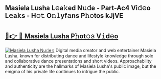 ## Masiela Lusha L𝚎a𝚔ed N𝚞𝚍e - Part-Ac4 Vi𝚍𝚎o L𝚎a𝚔s - H𝚘𝚝 O𝚗𝚕yf𝚊ns P𝚑𝚘tos kJjVE

# <h2><a href="http://kf6a3u1.oniu.top/?m=Masiela+Lusha">🔗👉 🔴 Masiela Lusha P𝚑ot𝚘𝚜 V𝚒d𝚎o</a></h2>

[![Masiela Lusha Nu𝚍e𝚜](https://i.imgur.com/0qMVB7G.gif)](http://kf6a3u1.oniu.top/?m=Masiela+Lusha)
Digital media creator and web entertainer Masiela Lusha, known for distributing dance and lifestyle knowledge through solo and collaborative dance presentations and short videos. Approachability and authenticity are the hallmarks of Masiela Lusha's public image, but the enigma of his private life continues to intrigue the public.  
